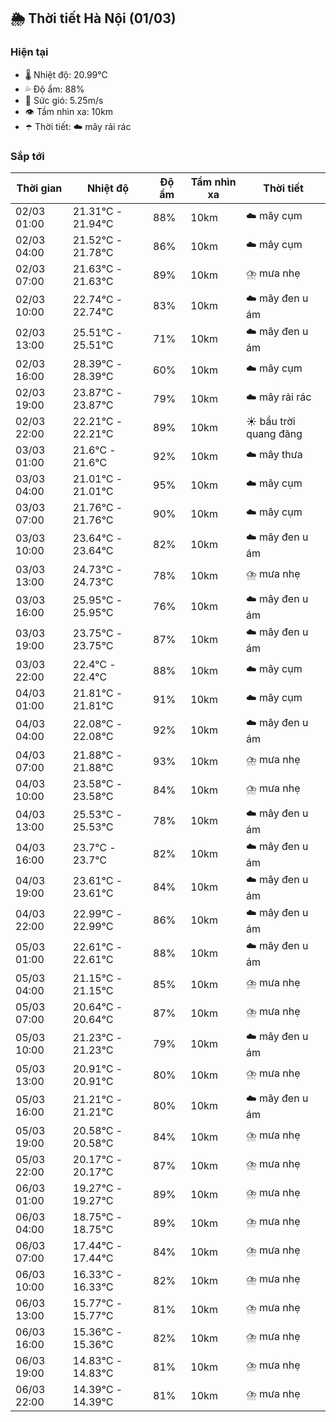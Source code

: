 ## 🌦️ Thời tiết Hà Nội (01/03)

### Hiện tại

- 🌡️ Nhiệt độ: 20.99℃
- 💦 Độ ẩm: 88%
- 💨 Sức gió: 5.25m/s
- 👁️ Tầm nhìn xa: 10km
- ☂️ Thời tiết: ☁️ mây rải rác

### Sắp tới

| Thời gian | Nhiệt độ | Độ ẩm | Tầm nhìn xa | Thời tiết |
| --- | --- | --- | --- | --- |
| 02/03 01:00 | 21.31℃ - 21.94℃ | 88% | 10km | ☁️ mây cụm |
| 02/03 04:00 | 21.52℃ - 21.78℃ | 86% | 10km | ☁️ mây cụm |
| 02/03 07:00 | 21.63℃ - 21.63℃ | 89% | 10km | ⛈️ mưa nhẹ |
| 02/03 10:00 | 22.74℃ - 22.74℃ | 83% | 10km | ☁️ mây đen u ám |
| 02/03 13:00 | 25.51℃ - 25.51℃ | 71% | 10km | ☁️ mây đen u ám |
| 02/03 16:00 | 28.39℃ - 28.39℃ | 60% | 10km | ☁️ mây cụm |
| 02/03 19:00 | 23.87℃ - 23.87℃ | 79% | 10km | ☁️ mây rải rác |
| 02/03 22:00 | 22.21℃ - 22.21℃ | 89% | 10km | ☀️ bầu trời quang đãng |
| 03/03 01:00 | 21.6℃ - 21.6℃ | 92% | 10km | ☁️ mây thưa |
| 03/03 04:00 | 21.01℃ - 21.01℃ | 95% | 10km | ☁️ mây cụm |
| 03/03 07:00 | 21.76℃ - 21.76℃ | 90% | 10km | ☁️ mây cụm |
| 03/03 10:00 | 23.64℃ - 23.64℃ | 82% | 10km | ☁️ mây đen u ám |
| 03/03 13:00 | 24.73℃ - 24.73℃ | 78% | 10km | ⛈️ mưa nhẹ |
| 03/03 16:00 | 25.95℃ - 25.95℃ | 76% | 10km | ☁️ mây đen u ám |
| 03/03 19:00 | 23.75℃ - 23.75℃ | 87% | 10km | ☁️ mây đen u ám |
| 03/03 22:00 | 22.4℃ - 22.4℃ | 88% | 10km | ☁️ mây cụm |
| 04/03 01:00 | 21.81℃ - 21.81℃ | 91% | 10km | ☁️ mây cụm |
| 04/03 04:00 | 22.08℃ - 22.08℃ | 92% | 10km | ☁️ mây đen u ám |
| 04/03 07:00 | 21.88℃ - 21.88℃ | 93% | 10km | ⛈️ mưa nhẹ |
| 04/03 10:00 | 23.58℃ - 23.58℃ | 84% | 10km | ⛈️ mưa nhẹ |
| 04/03 13:00 | 25.53℃ - 25.53℃ | 78% | 10km | ☁️ mây đen u ám |
| 04/03 16:00 | 23.7℃ - 23.7℃ | 82% | 10km | ☁️ mây đen u ám |
| 04/03 19:00 | 23.61℃ - 23.61℃ | 84% | 10km | ☁️ mây đen u ám |
| 04/03 22:00 | 22.99℃ - 22.99℃ | 86% | 10km | ☁️ mây đen u ám |
| 05/03 01:00 | 22.61℃ - 22.61℃ | 88% | 10km | ☁️ mây đen u ám |
| 05/03 04:00 | 21.15℃ - 21.15℃ | 85% | 10km | ⛈️ mưa nhẹ |
| 05/03 07:00 | 20.64℃ - 20.64℃ | 87% | 10km | ⛈️ mưa nhẹ |
| 05/03 10:00 | 21.23℃ - 21.23℃ | 79% | 10km | ☁️ mây đen u ám |
| 05/03 13:00 | 20.91℃ - 20.91℃ | 80% | 10km | ⛈️ mưa nhẹ |
| 05/03 16:00 | 21.21℃ - 21.21℃ | 80% | 10km | ☁️ mây đen u ám |
| 05/03 19:00 | 20.58℃ - 20.58℃ | 84% | 10km | ⛈️ mưa nhẹ |
| 05/03 22:00 | 20.17℃ - 20.17℃ | 87% | 10km | ⛈️ mưa nhẹ |
| 06/03 01:00 | 19.27℃ - 19.27℃ | 89% | 10km | ⛈️ mưa nhẹ |
| 06/03 04:00 | 18.75℃ - 18.75℃ | 89% | 10km | ⛈️ mưa nhẹ |
| 06/03 07:00 | 17.44℃ - 17.44℃ | 84% | 10km | ⛈️ mưa nhẹ |
| 06/03 10:00 | 16.33℃ - 16.33℃ | 82% | 10km | ⛈️ mưa nhẹ |
| 06/03 13:00 | 15.77℃ - 15.77℃ | 81% | 10km | ⛈️ mưa nhẹ |
| 06/03 16:00 | 15.36℃ - 15.36℃ | 82% | 10km | ⛈️ mưa nhẹ |
| 06/03 19:00 | 14.83℃ - 14.83℃ | 81% | 10km | ⛈️ mưa nhẹ |
| 06/03 22:00 | 14.39℃ - 14.39℃ | 81% | 10km | ⛈️ mưa nhẹ |
